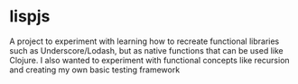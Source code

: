 # lispjs
A project to experiment with learning how to recreate functional libraries such as Underscore/Lodash, but as native functions that can be used like Clojure. I also wanted to experiment with functional concepts like recursion and creating my own basic testing framework
